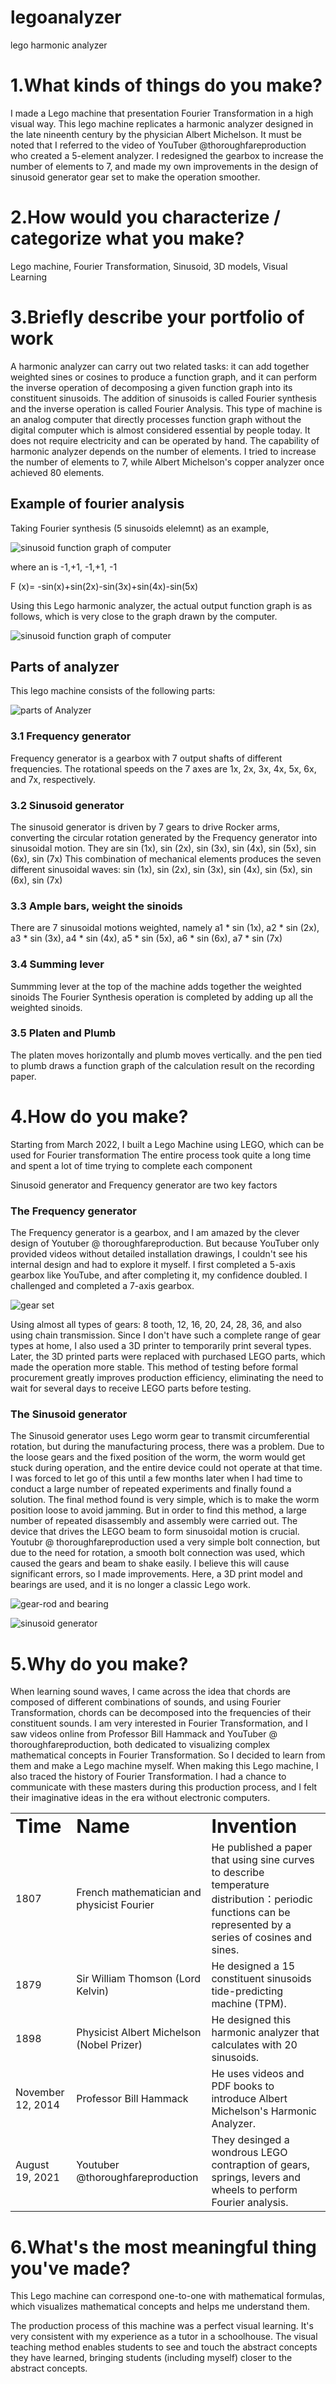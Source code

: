 # legoanalyzer
lego harmonic analyzer

# 1.What kinds of things do you make?

I made a Lego machine that presentation Fourier Transformation in a high visual way. This lego machine replicates a harmonic analyzer designed in the late nineenth century by the physician Albert Michelson.
It must be noted that I referred to the video of YouTuber @thoroughfareproduction who created a 5-element analyzer. I redesigned the gearbox to increase the number of elements to 7, and made my own improvements in the design of sinusoid generator gear set to make the operation smoother.

# 2.How would you characterize / categorize what you make?

Lego machine, Fourier Transformation, Sinusoid, 3D models, Visual Learning

# 3.Briefly describe your portfolio of work

A harmonic analyzer can carry out two related tasks: it can add together weighted sines or cosines to produce a function graph, and it can perform the inverse operation of decomposing a given function graph into its constituent sinusoids. The addition of sinusoids is called Fourier synthesis and the inverse operation is called Fourier Analysis.
This type of machine is an analog computer that directly processes function graph without the digital computer which is almost considered essential by people today. It does not require electricity and can be operated by hand.
The capability of harmonic analyzer depends on the number of elements. I tried to increase the number of elements to 7, while Albert Michelson's copper analyzer once achieved 80 elements.

## Example of fourier analysis

Taking Fourier synthesis (5 sinusoids elelemnt) as an example,

![sinusoid function graph of computer](https://github.com/jadongao/legoanalyzer/blob/main/computer%20function%20graph.jpg)

where an is -1,+1, -1,+1, -1

F (x)= -sin(x)+sin(2x)-sin(3x)+sin(4x)-sin(5x)

Using this Lego harmonic analyzer, the actual output function graph is as follows, which is very close to the graph drawn by the computer.

![sinusoid function graph of computer](https://github.com/jadongao/legoanalyzer/blob/main/analyzer%20function%20graph.jpg)

## Parts of analyzer
This lego machine consists of the following parts:

![parts of Analyzer](https://github.com/jadongao/legoanalyzer/blob/main/overview%20with%20label.jpg)

### 3.1 Frequency generator
Frequency generator is a gearbox with 7 output shafts of different frequencies. The rotational speeds on the 7 axes are 1x, 2x, 3x, 4x, 5x, 6x, and 7x, respectively.
### 3.2 Sinusoid generator
The sinusoid generator is driven by 7  gears to drive Rocker arms, converting the circular rotation generated by the Frequency generator into sinusoidal motion. They are sin (1x), sin (2x), sin (3x), sin (4x), sin (5x), sin (6x), sin (7x)
This combination of mechanical elements produces the seven different sinusoidal waves: sin (1x), sin (2x), sin (3x), sin (4x), sin (5x), sin (6x), sin (7x)

### 3.3 Ample bars, weight the sinoids
There are 7 sinusoidal motions weighted, namely a1 * sin (1x), a2 * sin (2x), a3 * sin (3x), a4 * sin (4x), a5 * sin (5x), a6 * sin (6x), a7 * sin (7x)
### 3.4 Summing lever
Summming lever at the top of the machine adds together the weighted sinoids
The Fourier Synthesis operation is completed by adding up all the weighted sinoids.
### 3.5 Platen and Plumb
The platen moves horizontally and plumb moves vertically. and the pen tied to plumb draws a function graph of the calculation result on the recording paper.

# 4.How do you make?

Starting from March 2022, I built a Lego Machine using LEGO, which can be used for Fourier transformation
The entire process took quite a long time and spent a lot of time trying to complete each component

Sinusoid generator and Frequency generator are two key factors

### The Frequency generator
The Frequency generator is a gearbox, and I am amazed by the clever design of Youtuber @ thoroughfareproduction. But because YouTuber only provided videos without detailed installation drawings, I couldn't see his internal design and had to explore it myself. I first completed a 5-axis gearbox like YouTube, and after completing it, my confidence doubled. I challenged and completed a 7-axis gearbox.

![gear set](https://github.com/jadongao/legoanalyzer/blob/5e497966b55176f27d64102ed5ba81917ddf225d/frequency%20generator%20gear%20set.jpg)

Using almost all types of gears: 8 tooth, 12, 16, 20, 24, 28, 36, and also using chain transmission. Since I don't have such a complete range of gear types at home, I also used a 3D printer to temporarily print several types. Later, the 3D printed parts were replaced with purchased LEGO parts, which made the operation more stable. This method of testing before formal procurement greatly improves production efficiency, eliminating the need to wait for several days to receive LEGO parts before testing.

### The Sinusoid generator
The Sinusoid generator uses Lego worm gear to transmit circumferential rotation, but during the manufacturing process, there was a problem. Due to the loose gears and the fixed position of the worm, the worm would get stuck during operation, and the entire device could not operate at that time. I was forced to let go of this until a few months later when I had time to conduct a large number of repeated experiments and finally found a solution. The final method found is very simple, which is to make the worm position loose to avoid jamming. But in order to find this method, a large number of repeated disassembly and assembly were carried out.
The device that drives the LEGO beam to form sinusoidal motion is crucial. Youtubr @ thoroughfareproduction used a very simple bolt connection, but due to the need for rotation, a smooth bolt connection was used, which caused the gears and beam to shake easily. I believe this will cause significant errors, so I made improvements. Here, a 3D print model and bearings are used, and it is no longer a classic Lego work.

![gear-rod and bearing](https://github.com/jadongao/legoanalyzer/blob/main/gear-rod%20and%20bearing%20with%20label.jpg)

![sinusoid generator](https://github.com/jadongao/legoanalyzer/blob/main/sinusoid%20generator%20gear-rod.jpg)

# 5.Why do you make?

When learning sound waves, I came across the idea that chords are composed of different combinations of sounds, and using Fourier Transformation, chords can be decomposed into the frequencies of their constituent sounds. I am very interested in Fourier Transformation, and I saw videos online from Professor Bill Hammack and YouTuber @ thoroughfareproduction, both dedicated to visualizing complex mathematical concepts in Fourier Transformation. So I decided to learn from them and make a Lego machine myself.
When making this Lego machine, I also traced the history of Fourier Transformation. I had a chance to communicate with these masters during this production process, and I felt their imaginative ideas in the era without electronic computers.


<table border="0">
 <tr>
    <td><b style="font-size:30px">Time</b></td>
    <td><b style="font-size:30px">Name</b></td>
    <td><b style="font-size:30px">Invention</b></td>
 </tr>
 <tr>
    <td>1807</td>
    <td>French mathematician and physicist Fourier </td>
    <td>He published a paper that using sine curves to describe temperature distribution：periodic functions can be represented by a series of cosines and sines.</td>
 </tr>
<tr>
    <td>1879</td>
    <td>Sir William Thomson (Lord Kelvin)</td>
    <td>He designed a 15 constituent sinusoids tide-predicting machine (TPM). </td>
</tr>
<tr>
    <td>1898</td>
    <td>Physicist Albert Michelson (Nobel Prizer) </td>
    <td>He designed this harmonic analyzer that calculates with 20 sinusoids. </td>
</tr>
<tr>
    <td>November 12, 2014</td>
    <td>Professor Bill Hammack </td>
    <td>He uses videos and PDF books to introduce Albert Michelson's Harmonic Analyzer. </td>
</tr>
<tr>
    <td>August 19, 2021</td>
    <td>Youtuber @thoroughfareproduction </td>
    <td>They desinged a wondrous LEGO contraption of gears, springs, levers and wheels to perform Fourier analysis. </td>
</tr>
</table>


# 6.What's the most meaningful thing you've made?

This Lego machine can correspond one-to-one with mathematical formulas, which visualizes mathematical concepts and helps me understand them.


The production process of this machine was a perfect visual learning. It's very consistent with my experience as a tutor in a schoolhouse. The visual teaching method enables students to see and touch the abstract concepts they have learned, bringing students (including myself) closer to the abstract concepts.



